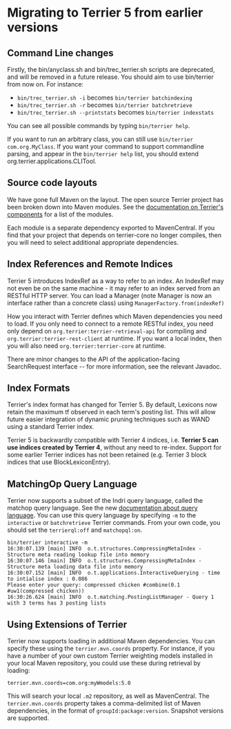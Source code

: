 Migrating to Terrier 5 from earlier versions
=============================================

Command Line changes
--------------------

Firstly, the bin/anyclass.sh and bin/trec_terrier.sh scripts are deprecated, and will be removed in a future release. You should aim to use bin/terrier from now on. For instance:

* `bin/trec_terrier.sh -i` becomes `bin/terrier batchindexing`
* `bin/trec_terrier.sh -r` becomes `bin/terrier batchretrieve`
* `bin/trec_terrier.sh --printstats` becomes `bin/terrier indexstats`

You can see all possible commands by typing `bin/terrier help`.

If you want to run an arbitrary class, you can still use `bin/terrier com.org.MyClass`. If you want your command to support commandline parsing, and appear in the `bin/terrier help` list, you should extend org.terrier.applications.CLITool.


Source code layouts
-------------------
We have gone full Maven on the layout. The open source Terrier project has been broken down into Maven modules. See the [documentation on Terrier's components](basicComponents.md) for a list of the modules.

Each module is a separate dependency exported to MavenCentral. If you find that your project that depends on terrier-core no longer compiles, then you will need to select additional appropriate dependencies. 

Index References and Remote Indices
-----------------------------------

Terrier 5 introduces IndexRef as a way to refer to an index. An IndexRef may not even be on the same machine - it may refer to an index served from an RESTful HTTP server. You can load a Manager (note Manager is now an interface rather than a concrete class) using `ManagerFactory.from(indexRef)`

How you interact with Terrier defines which Maven dependencies you need to load. If you only need to connect to a remote RESTful index, you need only depend on `org.terrier:terrier-retrieval-api` for compiling and `org.terrier:terrier-rest-client` at runtime. If you want a local index, then you will also need `org.terrier:terrier-core` at runtime.

There are minor changes to the API of the application-facing SearchRequest interface -- for more information, see the relevant Javadoc.


Index Formats
-------------

Terrier's index format has changed for Terrier 5. By default, Lexicons now retain the maximum tf observed in each term's posting list. This will allow future easier integration of dynamic pruning techniques such as WAND using a standard Terrier index.

Terrier 5 is backwardly compatible with Terrier 4 indices, i.e. **Terrier 5 can use indices created by Terrier 4**, without any need to re-index. Support for some earlier Terrier indices has not been retained (e.g. Terrier 3 block indices that use BlockLexiconEntry).

MatchingOp Query Language
-------------------------

Terrier now supports a subset of the Indri query language, called the matchop query language. See the new [documentation about query language](querylanguage.md). You can use this query language by specifying `-m` to the `interactive` or `batchretrieve` Terrier commands. From your own code, you should set the `terrierql:off` and `matchopql:on`.

```
bin/terrier interactive -m
16:30:07.139 [main] INFO  o.t.structures.CompressingMetaIndex - Structure meta reading lookup file into memory
16:30:07.146 [main] INFO  o.t.structures.CompressingMetaIndex - Structure meta loading data file into memory
16:30:07.152 [main] INFO  o.t.applications.InteractiveQuerying - time to intialise index : 0.086
Please enter your query: compressed chicken #combine(0.1 #uw1(compressed chicken))
16:30:26.624 [main] INFO  o.t.matching.PostingListManager - Query 1 with 3 terms has 3 posting lists
```

Using Extensions of Terrier
---------------------------

Terrier now supports loading in additional Maven dependencies. You can specify these using the `terrier.mvn.coords` property. For instance, if you have a number of your own custom Terrier weighting models installed in your local Maven repository, you could use these during retrieval by loading:

```
terrier.mvn.coords=com.org:myWmodels:5.0
```

This will search your local `.m2` repository, as well as MavenCentral. The `terrier.mvn.coords` property takes a comma-delimited list of Maven dependencies, in the format of `groupId:package:version`. Snapshot versions are supported.
